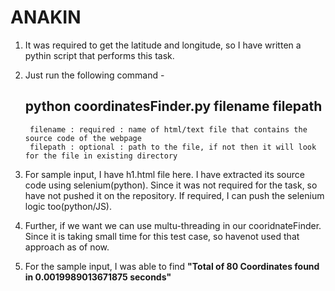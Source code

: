 # ANAKIN

1. It was required to get the latitude and longitude, so I have written a pythin script that performs this task.

2. Just run the following command - 

    ## python coordinatesFinder.py filename filepath
        filename : required : name of html/text file that contains the source code of the webpage
        filepath : optional : path to the file, if not then it will look for the file in existing directory

3. For sample input, I have h1.html file here. I have extracted its source code using selenium(python). Since it was not required for the task, so have not pushed it on the repository. If required, I can push the selenium logic too(python/JS).

4. Further, if we want we can use multu-threading in our cooridnateFinder. Since it is taking small time for this test case, so havenot used that approach as of now.

5. For the sample input, I was able to find **"Total of 80 Coordinates found in 0.0019989013671875 seconds"**
